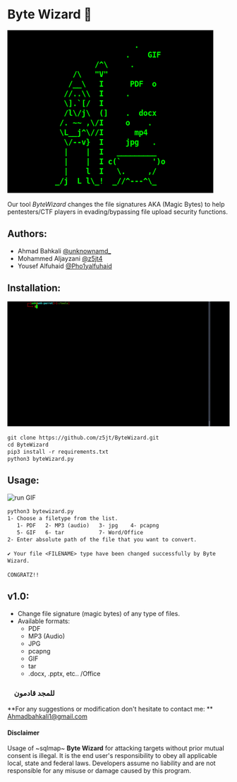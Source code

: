 # Byte Wizard 🧙
![image](https://github.com/unkn0wnamd/ByteWizard/blob/281462eb6dced07cda31d6c63fa778a979d828a6/ByteWizard.png)

Our tool _ByteWizard_ changes the file signatures AKA (Magic Bytes) to help pentesters/CTF players in evading/bypassing file upload security functions.

## Authors:
- Ahmad Bahkali [@unknownamd_](https://twitter.com/unknownamd_)
- Mohammed Aljayzani [@z5jt4](https://twitter.com/z5jt4)
- Yousef Alfuhaid [@Pho1yalfuhaid](https://twitter.com/Pho1yalfuhaid)

## Installation:

![setup GIF](https://github.com/unkn0wnamd/ByteWizard/blob/971c72543579aac05a4446ce925d6bba87f7cc0a/setup.gif)
```
git clone https://github.com/z5jt/ByteWizard.git
cd ByteWizard
pip3 install -r requirements.txt
python3 byteWizard.py
```
## Usage:

![run GIF](https://github.com/unkn0wnamd/ByteWizard/blob/2f1853fc8678dc3989eddf70f91d0bc099006399/run.gif)
```
python3 bytewizard.py
1- Choose a filetype from the list.
   1- PDF   2- MP3 (audio)   3- jpg    4- pcapng
   5- GIF   6- tar           7- Word/Office
2- Enter absolute path of the file that you want to convert.

✔ Your file <FILENAME> type have been changed successfully by Byte Wizard.

CONGRATZ!!
```

## v1.0:
- Change file signature (magic bytes) of any type of files.
- Available formats:
   - PDF
   - MP3 (Audio)
   - JPG
   - pcapng
   - GIF
   - tar
   - .docx, .pptx, etc.. /Office

### ㅤ**للمجد قادمون**

**For any suggestions or modification don't hesitate to contact me: **
[Ahmadbahkali1@gmail.com](mailto:Ahmadbahkali1@gmail.com?subject=[GitHub]%20ByteWizard)

#### Disclaimer
Usage of ~sqlmap~ **Byte Wizard** for attacking targets without prior mutual consent is illegal. It is the end user's responsibility to obey all applicable local, state and federal laws. Developers assume no liability and are not responsible for any misuse or damage caused by this program.
